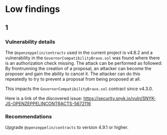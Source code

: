 # Low findings

## 1

### Vulnerability details

The `@openzeppelin/contracts` used in the current project is v4.8.2 and a vulnerability in the `GovernorCompatibilityBravo.sol` was found where there is an authorization check missing. The attack can be performed as followed:
By frontrunning the creation of a proposal, an attacker can become the proposer and gain the ability to cancel it. The attacker can do this repeatedly to try to prevent a proposal from being proposed at all.

This impacts the `GovernorCompatibilityBravo.sol` contract since v4.3.0.

Here is a link of the discovered issue: https://security.snyk.io/vuln/SNYK-JS-OPENZEPPELINCONTRACTS-5672116

### Recommendations

Upgrade `@openzeppelin/contracts` to version 4.9.1 or higher.